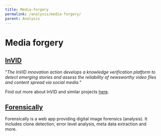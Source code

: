 ```yaml
---
title: Media-forgery
permalink: /analysis/media-forgery/
parent: Analysis
---
```


# Media forgery

## [InVID](https://www.invid-project.eu/)

"_The InVID innovation action develops a knowledge verification platform to detect emerging stories and assess the reliability of newsworthy video files and content spread via social media._"

Find out more about InVID and similar projects [here](/community#7-invid).

## [Forensically](https://29a.ch/photo-forensics/#forensic-magnifier)

Forensically is a web app providing digital image forensics (analysis). It includes clone detection, error level analysis, meta data extraction and more.
